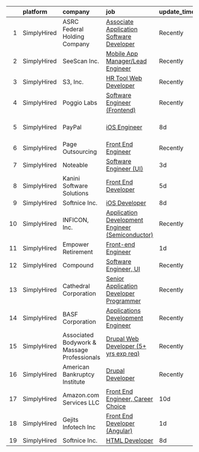 

|    | platform    | company                                     | job                                                                                                                                                      | update_time   | location                    |
|---:|:------------|:--------------------------------------------|:---------------------------------------------------------------------------------------------------------------------------------------------------------|:--------------|:----------------------------|
|  1 | SimplyHired | ASRC Federal Holding Company                | [Associate Application Software Developer](https://www.simplyhired.com/job/EIi7zMtbqlWOFXKrhr8EWJZgq09RYm0DBLHxe0lgKDLdflhta7V0JA?q=ui+engineer)         | Recently      | Moorestown, NJ              |
|  2 | SimplyHired | SeeScan Inc.                                | [Mobile App Manager/Lead Engineer](https://www.simplyhired.com/job/XfOawD8TkrWIdFmzHizQ89TsSlGmYO9oL4t3ElB6HYY7hjjq67xhNA?q=ui+engineer)                 | Recently      | San Diego, CA               |
|  3 | SimplyHired | S3, Inc.                                    | [HR Tool Web Developer](https://www.simplyhired.com/job/sUbe9VmktPrjUm9L3VcVBj1EoBvltwiJBTEgiX8YiOZRTgwWoj77Gg?q=ui+engineer)                            | Recently      | Huntsville, AL              |
|  4 | SimplyHired | Poggio Labs                                 | [Software Engineer (Frontend)](https://www.simplyhired.com/job/66XM66vrbNQ6MouDp9HIZ1KRq3cfk2HHIUAwR6viI0scF8ATlOb4ZA?q=ui+engineer)                     | Recently      | Remote                      |
|  5 | SimplyHired | PayPal                                      | [iOS Engineer](https://www.simplyhired.com/job/U5vDK21jSp-MpGf4fC3TCosAX6mWfh0a1UF8cs5jgGy7WnGI4mGLUg?q=ui+engineer)                                     | 8d            | North Carolina +3 locations |
|  6 | SimplyHired | Page Outsourcing                            | [Front End Engineer](https://www.simplyhired.com/job/rVPM-apDScDTXJNJiObxLlIeD3xJM4QhU_cBzm-xvNJ-HVHd8oUfGw?q=ui+engineer)                               | Recently      | Remote                      |
|  7 | SimplyHired | Noteable                                    | [Software Engineer (UI)](https://www.simplyhired.com/job/rdzL00-fcKb9rXx4bMzsatGufE-bvrWenEnkFGXw_Zi6trrM-M7giA?q=ui+engineer)                           | 3d            | Remote                      |
|  8 | SimplyHired | Kanini Software Solutions                   | [Front End Developer](https://www.simplyhired.com/job/S_4SoIHBDoHwz33WTujQTL0fVvQpUOCOIqIGPtg9vcG_nkEbQc9PEQ?q=ui+engineer)                              | 5d            | Remote                      |
|  9 | SimplyHired | Softnice Inc.                               | [iOS Developer](https://www.simplyhired.com/job/we326FSHsuWYaPwNCn_0gJuICQohz8Fu6B_Qg6Azo43T5P1LbXIl-Q?q=ui+engineer)                                    | 8d            | Remote                      |
| 10 | SimplyHired | INFICON, Inc.                               | [Application Development Engineer (Semiconductor)](https://www.simplyhired.com/job/yOq7ACyznCHUfaC5gARxWl9zW_-W5uUdGsHemgbUyBjsBq9dZnbO8g?q=ui+engineer) | Recently      | East Syracuse, NY           |
| 11 | SimplyHired | Empower Retirement                          | [Front-end Engineer](https://www.simplyhired.com/job/Qs8u4EMKAm4NzlEA2rnOD2arp2U2KiQPFTQkiyoOLhS8ks2Oz92Bdw?q=ui+engineer)                               | 1d            | California                  |
| 12 | SimplyHired | Compound                                    | [Software Engineer, UI](https://www.simplyhired.com/job/Z3yWI3wgzm-IQ2lYeqgPRjCdhqDpc5BwLMSW-RoSi0oKdfYKlAY9zQ?q=ui+engineer)                            | Recently      | Remote                      |
| 13 | SimplyHired | Cathedral Corporation                       | [Senior Application Developer Programmer](https://www.simplyhired.com/job/VN-NrDwZ3Oy-1WWmGBee2xa07n07PaGhsroiWVgYhizkVQRJP10Ttw?q=ui+engineer)          | Recently      | Lincoln, RI                 |
| 14 | SimplyHired | BASF Corporation                            | [Applications Development Engineer](https://www.simplyhired.com/job/4XIjPwC14oHAKZgN72rule11N_OUOTxPxCdjSt8O8SqQx1rwp8QW0A?q=ui+engineer)                | Recently      | Wyandotte, MI               |
| 15 | SimplyHired | Associated Bodywork & Massage Professionals | [Drupal Web Developer (5+ yrs exp req)](https://www.simplyhired.com/job/zLRwQ37Nq9SIufnynPVeqCz9qQRSYN6oQodeBh15NP7rh_j9gTmW9g?q=ui+engineer)            | Recently      | Golden, CO                  |
| 16 | SimplyHired | American Bankruptcy Institute               | [Drupal Developer](https://www.simplyhired.com/job/zGr4dTEOHqGRQTnUPXjBsg_QGR1ik9DouPt7dAloyctoyr-MX3EffA?q=ui+engineer)                                 | Recently      | Alexandria, VA              |
| 17 | SimplyHired | Amazon.com Services LLC                     | [Front End Engineer, Career Choice](https://www.simplyhired.com/job/ZgTioSat1k04Q7ETPdxtoy-EHiKHbtmPBmoynRMyDLWuGEvG0hh0rg?q=ui+engineer)                | 10d           | Remote                      |
| 18 | SimplyHired | Gejits Infotech Inc                         | [Front End Developer (Angular)](https://www.simplyhired.com/job/cRj34jDAlo0CnLeSdJsN_a1M9MgJr7xLEv9o1qh98POLHqrHs_w2pw?q=ui+engineer)                    | 1d            | Remote                      |
| 19 | SimplyHired | Softnice Inc.                               | [HTML Developer](https://www.simplyhired.com/job/-THAWfTQUncOq-_e4Qvd6VSTNIefa9kASDTqZ3jhqIx6jbEu6Tx1bg?q=ui+engineer)                                   | 8d            | Remote                      |